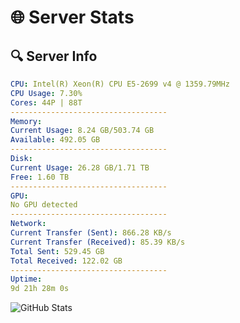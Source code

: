 # 🌐 Server Stats
## 🔍 Server Info
```yaml
CPU: Intel(R) Xeon(R) CPU E5-2699 v4 @ 1359.79MHz
CPU Usage: 7.30%
Cores: 44P | 88T
-----------------------------------
Memory:
Current Usage: 8.24 GB/503.74 GB
Available: 492.05 GB
-----------------------------------
Disk:
Current Usage: 26.28 GB/1.71 TB
Free: 1.60 TB
-----------------------------------
GPU:
No GPU detected
-----------------------------------
Network:
Current Transfer (Sent): 866.28 KB/s
Current Transfer (Received): 85.39 KB/s
Total Sent: 529.45 GB
Total Received: 122.02 GB
-----------------------------------
Uptime:
9d 21h 28m 0s
```
![GitHub Stats](https://img.shields.io/badge/Updated-2025-04-29_14:36:48-blue)